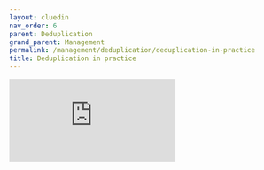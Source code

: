```yaml
---
layout: cluedin
nav_order: 6
parent: Deduplication
grand_parent: Management
permalink: /management/deduplication/deduplication-in-practice
title: Deduplication in practice
---
```



<div class="videoFrame">
<iframe src="https://player.vimeo.com/video/910767689?badge=0&amp;autopause=0&amp;player_id=0&amp;app_id=58479" frameborder="0" allow="autoplay; fullscreen; picture-in-picture" title="Deduplication in practice"></iframe>
</div>